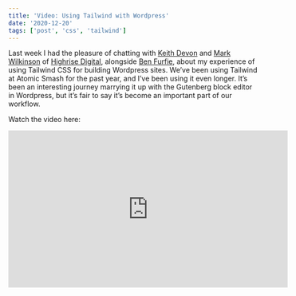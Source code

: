 ```yaml
---
title: 'Video: Using Tailwind with Wordpress'
date: '2020-12-20'
tags: ['post', 'css', 'tailwind']
---
```


Last week I had the pleasure of chatting with [Keith Devon](https://twitter.com/keithdevon) and [Mark Wilkinson](https://twitter.com/wpmark) of [Highrise Digital](https://highrise.digital/), alongside [Ben Furfie](https://twitter.com/frontendben), about my experience of using Tailwind CSS for building Wordpress sites. We’ve been using Tailwind at Atomic Smash for the past year, and I’ve been using it even longer. It’s been an interesting journey marrying it up with the Gutenberg block editor in Wordpress, but it’s fair to say it’s become an important part of our workflow.

Watch the video here:

<iframe width="560" height="315" src="https://www.youtube.com/embed/7WbJBu-rBOI" frameborder="0" allow="accelerometer; autoplay; clipboard-write; encrypted-media; gyroscope; picture-in-picture" allowfullscreen></iframe>
